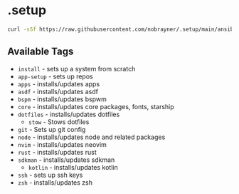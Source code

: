 # .setup

```bash
curl -sSf https://raw.githubusercontent.com/nobrayner/.setup/main/ansible-run | sh
```

## Available Tags
- `install` - sets up a system from scratch
- `app-setup` - sets up repos
- `apps` - installs/updates apps
- `asdf` - installs/updates asdf
- `bspm` - installs/updates bspwm
- `core` - installs/updates core packages, fonts, starship
- `dotfiles` - installs/updates dotfiles
    - `stow` - Stows dotfiles
- `git` - Sets up git config
- `node` - installs/updates node and related packages
- `nvim` - installs/updates neovim
- `rust` - installs/updates rust
- `sdkman` - installs/updates sdkman
    - `kotlin` - installs/updates kotlin
- `ssh` - sets up ssh keys
- `zsh` - installs/updates zsh
